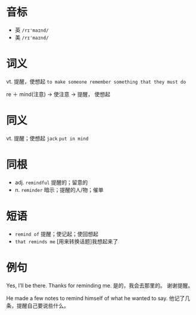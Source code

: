 # 音标

- 英 `/rɪ'maɪnd/`
- 美 `/rɪ'maɪnd/`

# 词义

vt. 提醒，使想起
`to make someone remember something that they must do`



re ＋ mind(注意) → 使注意 → 提醒， 使想起

# 同义

vt. 提醒；使想起
`jack` `put in mind`

# 同根

- adj. `remindful` 提醒的；留意的
- n. `reminder` 暗示；提醒的人/物；催单

# 短语

- `remind of` 提醒；使记起；使回想起
- `that reminds me` [用来转换话题]我想起来了

# 例句

Yes, I’ll be there. Thanks for reminding me.
是的，我会去那里的。 谢谢提醒。

He made a few notes to remind himself of what he wanted to say.
他记了几条，提醒自己要说些什么。


